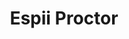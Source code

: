 ---
layout      : member
bodyid      : "members"
bodyclass   : "content"

title       : "Espii Proctor"
photo       : "espii.jpg"
description : "Dramaturg, Performer, Designer"
quote       : 

links:
 - icon     : "fa-facebook"
   url      : "https://www.facebook.com/Sadah-Espii-Proctor-1521482031407368/"
 - icon     : "fa-twitter"
   url      : "https://twitter.com/ladyespii"
 - icon     : "fa-linkedin"
   url      : "https://www.linkedin.com/in/sadah-espii-proctor-08114b43"
---